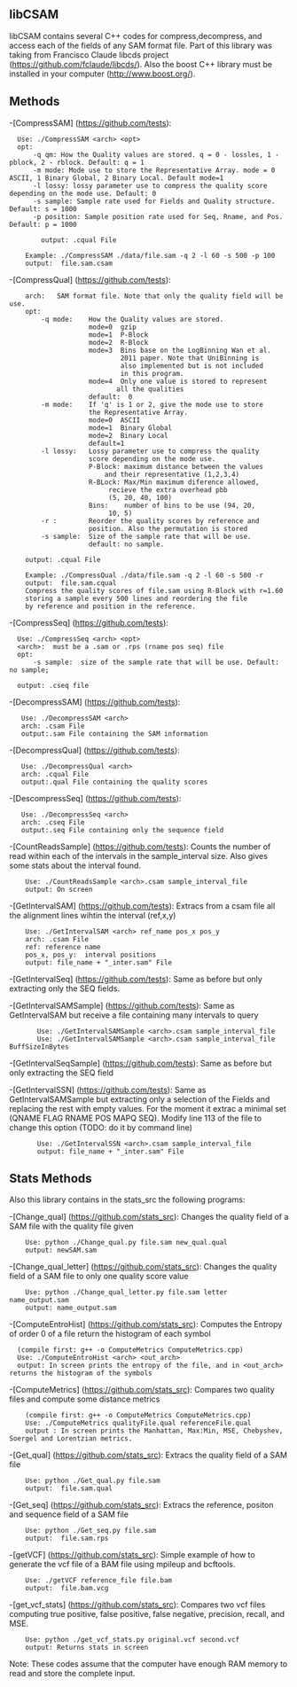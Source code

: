 ## libCSAM

libCSAM contains several C++ codes for compress,decompress, and 
access each of the fields of any SAM format file. Part of this library 
was taking from Francisco Claude libcds project 
(https://github.com/fclaude/libcds/). Also the boost C++ library must 
be installed in your computer (http://www.boost.org/).

## Methods

-[CompressSAM] (https://github.com/tests):

      Use: ./CompressSAM <arch> <opt>
      opt: 
          -q qm: How the Quality values are stored. q = 0 - lossles, 1 - pblock, 2 - rblock. Default: q = 1
          -m mode: Mode use to store the Representative Array. mode = 0 ASCII, 1 Binary Global, 2 Binary Local. Default mode=1
          -l lossy: lossy parameter use to compress the quality score depending on the mode use. Default: 0
          -s sample: Sample rate used for Fields and Quality structure. Default: s = 1000
          -p position: Sample position rate used for Seq, Rname, and Pos. Default: p = 1000
          
          	output: .cqual File

		Example: ./CompressSAM ./data/file.sam -q 2 -l 60 -s 500 -p 100
		output:  file.sam.csam
        

-[CompressQual] (https://github.com/tests):

		arch: 	SAM format file. Note that only the quality field will be use.
		opt: 
			-q mode: 	How the Quality values are stored. 
			  			mode=0 	gzip 
			  	 		mode=1 	P-Block  
			  	 		mode=2 	R-Block
 			  	 		mode=3 	Bins base on the LogBinning Wan et al.
 						       	2011 paper. Note that UniBinning is 
						       	also implemented but is not included 
						       	in this program.  
			   	 		mode=4 	Only one value is stored to represent
						       all the qualities  
			  	 		default:  0
			-m mode: 	If 'q' is 1 or 2, give the mode use to store
 						the Representative Array. 
				 		mode=0 	ASCII 
				 		mode=1 	Binary Global 
				 		mode=2 	Binary Local
				 		default=1
			-l lossy: 	Lossy parameter use to compress the quality
						score depending on the mode use. 
						P-Block: maximum distance between the values
							and their representative (1,2,3,4)
						R-BLock: Max/Min maximum diference allowed,
							 recieve the extra overhead pbb 
							 (5, 20, 40, 100) 
						Bins:    number of bins to be use (94, 20,
							 10, 5)
			-r :     	Reorder the quality scores by reference and
						position. Also the permutation is stored
			-s sample:  Size of the sample rate that will be use.
						default: no sample. 

		output: .cqual File

		Example: ./CompressQual ./data/file.sam -q 2 -l 60 -s 500 -r
		output:  file.sam.cqual
		Compress the quality scores of file.sam using R-Block with r=1.60 
		storing a sample every 500 lines and reordering the file 
		by reference and position in the reference.


-[CompressSeq] (https://github.com/tests):

      Use: ./CompressSeq <arch> <opt>
      <arch>:  must be a .sam or .rps (rname pos seq) file
      opt: 
          -s sample:  size of the sample rate that will be use. Default: no sample;
          
      output: .cseq file

-[DecompressSAM] (https://github.com/tests):

       Use: ./DecompressSAM <arch>
       arch: .csam File
       output:.sam File containing the SAM information


-[DecompressQual] (https://github.com/tests):
    
       Use: ./DecompressQual <arch>
       arch: .cqual File
       output:.qual File containing the quality scores

-[DescompressSeq] (https://github.com/tests):

       Use: ./DecompressSeq <arch>
       arch: .cseq File
       output:.seq File containing only the sequence field

-[CountReadsSample] (https://github.com/tests): Counts the number of read within each of the intervals in the sample_interval size. Also gives some stats about the interval found.

        Use: ./CountReadsSample <arch>.csam sample_interval_file
        output: On screen


-[GetIntervalSAM] (https://github.com/tests): Extracs from a csam file all the alignment lines wihtin the interval (ref,x,y)
    
        Use: ./GetIntervalSAM <arch> ref_name pos_x pos_y
        arch: .csam File
        ref: reference name
        pos_x, pos_y:  interval positions
        output: file_name + "_inter.sam" File

-[GetIntervalSeq] (https://github.com/tests): Same as before but only extracting only the SEQ fields.

-[GetIntervalSAMSample] (https://github.com/tests): Same as GetIntervalSAM but receive a file containing many intervals to query

           Use: ./GetIntervalSAMSample <arch>.csam sample_interval_file
           Use:	./GetIntervalSAMSample <arch>.csam sample_interval_file BuffSizeInBytes


-[GetIntervalSeqSample] (https://github.com/tests): Same as before but only extracting the SEQ field

-[GetIntervalSSN] (https://github.com/tests): Same as GetIntervalSAMSample but extracting only a selection of the Fields and replacing the rest with empty values. For the moment it extrac a minimal set (QNAME FLAG RNAME POS MAPQ SEQ). Modify line 113 
of the file to change this option (TODO: do it by command line)

           Use: ./GetIntervalSSN <arch>.csam sample_interval_file
           output: file_name + "_inter.sam" File



## Stats Methods

Also this library contains in the  stats_src the following programs:


-[Change_qual] (https://github.com/stats_src):	Changes the quality field of a SAM file with the quality file given	

        Use: python ./Change_qual.py file.sam new_qual.qual
        output: newSAM.sam

-[Change_qual_letter] (https://github.com/stats_src): Changes the quality field of a SAM file to only one quality score value

        Use: python ./Change_qual_letter.py file.sam letter name_output.sam
        output: name_output.sam

-[ComputeEntroHist] (https://github.com/stats_src): Computes the Entropy of order 0 of a file return the histogram of each symbol

      (compile first: g++ -o ComputeMetrics ComputeMetrics.cpp)
      Use: ./ComputeEntroHist <arch> <out_arch>
      output: In screen prints the entropy of the file, and in <out_arch> returns the histogram of the symbols

-[ComputeMetrics] (https://github.com/stats_src): Compares two quality files and compute some distance metrics

        (compile first: g++ -o ComputeMetrics ComputeMetrics.cpp)
        Use: ./ComputeMetrics qualityFile.qual referenceFile.qual
        output : In screen prints the Manhattan, Max:Min, MSE, Chebyshev, Soergel and Lorentzian metrics.

-[Get_qual] (https://github.com/stats_src):	Extracs the quality field of a SAM file

        Use: python ./Get_qual.py file.sam
        output:  file.sam.qual


-[Get_seq] (https://github.com/stats_src): Extracs the reference, positon and sequence field of a SAM file

        Use: python ./Get_seq.py file.sam
        output:  file.sam.rps

-[getVCF] (https://github.com/stats_src): Simple example of how to generate the vcf file of a BAM file using mpileup and bcftools.

        Use: ./getVCF reference_file file.bam
        output:  file.bam.vcg

-[get_vcf_stats] (https://github.com/stats_src): Compares two vcf files computing true positive, false positive, false negative, precision, recall, and MSE.

        Use: python ./get_vcf_stats.py original.vcf second.vcf
        output: Returns stats in screen


Note: These codes assume that the computer have enough RAM memory to read and store the complete input.
